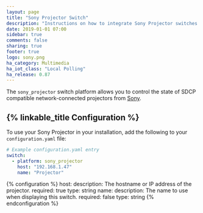 ```yaml
---
layout: page
title: "Sony Projector Switch"
description: "Instructions on how to integrate Sony Projector switches into Home Assistant."
date: 2019-01-01 07:00
sidebar: true
comments: false
sharing: true
footer: true
logo: sony.png
ha_category: Multimedia
ha_iot_class: "Local Polling"
ha_release: 0.87
---
```



The `sony_projector` switch platform allows you to control the state of SDCP compatible network-connected projectors from [Sony](http://www.sony.com).

## {% linkable_title Configuration %}

To use your Sony Projector in your installation, add the following to your `configuration.yaml` file:

```yaml
# Example configuration.yaml entry
switch:
  - platform: sony_projector
    host: "192.168.1.47"
    name: "Projector"
```

{% configuration %}
host:
  description: The hostname or IP address of the projector.
  required: true
  type: string
name:
  description: The name to use when displaying this switch.
  required: false
  type: string
{% endconfiguration %}

